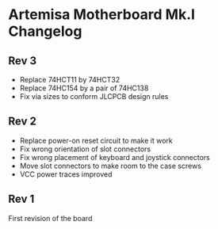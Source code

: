# Artemisa Motherboard Mk.I Changelog

## Rev 3

- Replace 74HCT11 by 74HCT32
- Replace 74HC154 by a pair of 74HC138
- Fix via sizes to conform JLCPCB design rules

## Rev 2

- Replace power-on reset circuit to make it work
- Fix wrong orientation of slot connectors
- Fix wrong placement of keyboard and joystick connectors
- Move slot connectors to make room to the case screws
- VCC power traces improved

## Rev 1

First revision of the board
